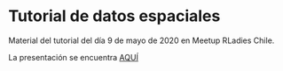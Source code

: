 # Tutorial de datos espaciales

Material del tutorial del día 9 de mayo de 2020 en Meetup RLadies Chile.

La presentación se encuentra [AQUÍ](https://sporella.github.io/datos_espaciales_presentacion/#1)
